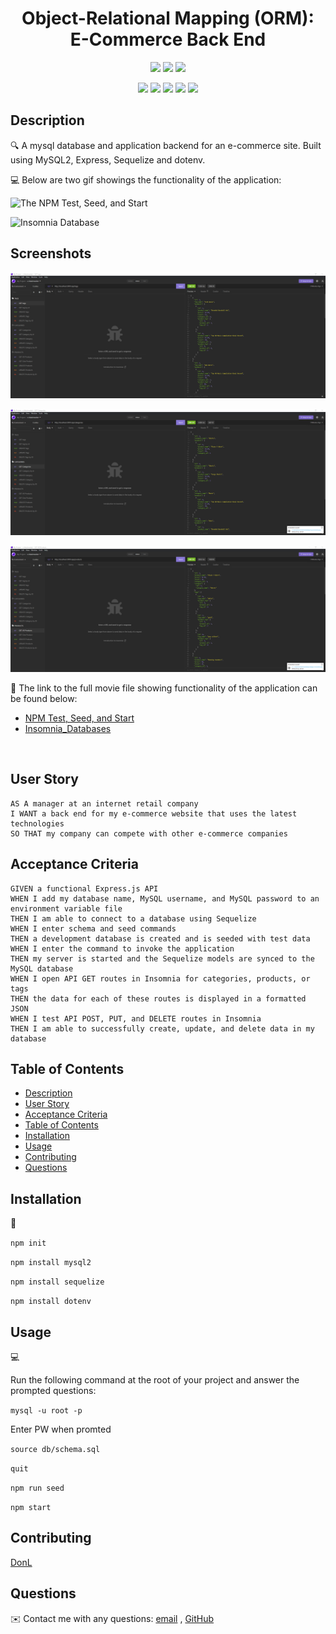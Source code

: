 
<h1 align="center">Object-Relational Mapping (ORM): E-Commerce Back End</h1>
  
<p align="center">
    <img src="https://img.shields.io/github/repo-size/jpd61/e-commerce-backend" />
    <img src="https://img.shields.io/github/languages/top/jpd61/e-commerce-backend"  />
    <img src="https://img.shields.io/github/issues/jpd61/e-commerce-backend" />
    </a>
</p>
  
<p align="center">
    <img src="https://img.shields.io/badge/Javascript-yellow" />
    <img src="https://img.shields.io/badge/express-orange" />
    <img src="https://img.shields.io/badge/Sequelize-blue"  />
    <img src="https://img.shields.io/badge/mySQL-blue"  />
    <img src="https://img.shields.io/badge/dotenv-green" />
</p>
   
## Description

🔍 A mysql database and application backend for an e-commerce site. Built using MySQL2, Express, Sequelize and dotenv.
  
💻 Below are two gif showings the functionality of the application:
  
![The NPM Test, Seed, and Start](https://github.com/DonL44/e-blackmarket/blob/43cf3b3775e265249a80be868c2dd06c7619cced/images/NPM_test-seed-start.gif)

![Insomnia Database](https://github.com/DonL44/e-blackmarket/blob/43cf3b3775e265249a80be868c2dd06c7619cced/images/node-server_demo.gif)

## Screenshots

![GET_POST_PUT_DELETE-Tags](https://github.com/DonL44/e-blackmarket/blob/43cf3b3775e265249a80be868c2dd06c7619cced/images/tag-screenshot.png)

![GET_POST_PUT_DELETE-Categories](https://github.com/DonL44/e-blackmarket/blob/43cf3b3775e265249a80be868c2dd06c7619cced/images/category-screenshot.png)

![GET_POST_PUT_DELETE-Products](https://github.com/DonL44/e-blackmarket/blob/43cf3b3775e265249a80be868c2dd06c7619cced/images/product-screenshot.png)
  
🎥 The link to the full movie file showing functionality of the application can be found below: 
<br>

- [NPM Test, Seed, and Start](https://drive.google.com/file/d/1bvqV7ZctUfLJMiobtK20Ob-Bc7E8wn2q/view)
- [Insomnia_Databases](https://drive.google.com/file/d/1Sjw_no8ZjbZH9kfufqh51LP9bE3vqHje/view)
 
<br>

## User Story
  
```
AS A manager at an internet retail company
I WANT a back end for my e-commerce website that uses the latest technologies
SO THAT my company can compete with other e-commerce companies
```
  
## Acceptance Criteria
  
``` 
GIVEN a functional Express.js API
WHEN I add my database name, MySQL username, and MySQL password to an environment variable file
THEN I am able to connect to a database using Sequelize
WHEN I enter schema and seed commands
THEN a development database is created and is seeded with test data
WHEN I enter the command to invoke the application
THEN my server is started and the Sequelize models are synced to the MySQL database
WHEN I open API GET routes in Insomnia for categories, products, or tags
THEN the data for each of these routes is displayed in a formatted JSON
WHEN I test API POST, PUT, and DELETE routes in Insomnia
THEN I am able to successfully create, update, and delete data in my database
```
  
## Table of Contents
- [Description](#description)
- [User Story](#user-story)
- [Acceptance Criteria](#acceptance-criteria)
- [Table of Contents](#table-of-contents)
- [Installation](#installation)
- [Usage](#usage)
- [Contributing](#contributing)
- [Questions](#questions)

## Installation
💾   
  
`npm init`

`npm install mysql2`

`npm install sequelize`

`npm install dotenv`
  
## Usage
💻   
  
Run the following command at the root of your project and answer the prompted questions:

`mysql -u root -p`

Enter PW when promted

`source db/schema.sql`

`quit`

`npm run seed`
  
`npm start`

## Contributing
[DonL](https://github.com/DonL44)

## Questions
✉️ Contact me with any questions: [email](Donovan1478@yahoo.com) , [GitHub](https://github.com/DonL44)<br />
